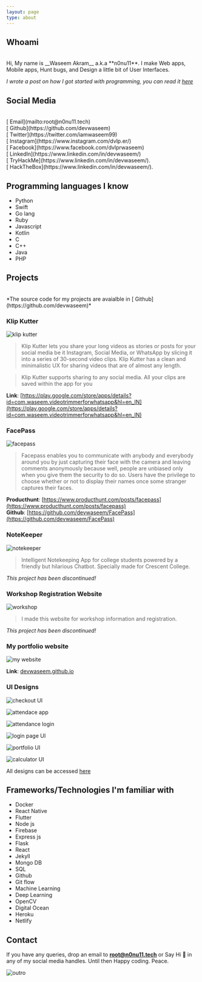 ```yaml
---
layout: page
type: about
---
```


## Whoami

<br/>
Hi, My name is __Waseem Akram__ a.k.a **n0nu11**. I make Web apps, Mobile apps, Hunt bugs, and Design a little bit of User Interfaces. 

*I wrote a post on how I got started with programming, you can read it [here](/personal/2020/05/12/init5-how-it-all-started/)*

## Social Media
<br/>
[<i class="fa fa-envelope"></i> Email](mailto:root@n0nu11.tech) <br/>
[<i class="fa fa-github"></i> Github](https://github.com/devwaseem) <br/>
[<i class="fa fa-twitter"></i> Twitter](https://twitter.com/iamwaseem99)<br/>
[<i class="fa fa-instagram"></i> Instagram](https://www.instagram.com/dvlp.er/)<br/>
[<i class="fa fa-facebook"></i> Facebook](https://www.facebook.com/dvlprwaseem)<br/>
[<i class="fa fa-linkedin"></i> LinkedIn](https://www.linkedin.com/in/devwaseem/)<br/>
[<i class="fa fa-bug"></i> TryHackMe](https://www.linkedin.com/in/devwaseem/).<br/>
[<i class="fa fa-bug"></i> HackTheBox](https://www.linkedin.com/in/devwaseem/).<br/>

## Programming languages I know

+ Python
+ Swift
+ Go lang
+ Ruby
+ Javascript
+ Kotlin
+ C
+ C++
+ Java
+ PHP


## Projects
<br/>
*The source code for my projects are avaialble in [<i class="fa fa-github"></i> Github](https://github.com/devwaseem)*

### Klip Kutter

![klip kutter](/assets/images/klip%20kutter%201.png)

>Klip Kutter lets you share your long videos as stories or posts for your social media be it Instagram, Social Media, or WhatsApp by slicing it into a series of 30-second video clips. Klip Kutter has a clean and minimalistic UX for sharing videos that are of almost any length.

>Klip Kutter supports sharing to any social media. All your clips are saved within the app for you

**Link**: [https://play.google.com/store/apps/details?id=com.waseem.videotrimmerforwhatsapp&hl=en_IN](https://play.google.com/store/apps/details?id=com.waseem.videotrimmerforwhatsapp&hl=en_IN)

### FacePass

![facepass](/assets/images/facepass.png)

>Facepass enables you to communicate with anybody and everybody around you by just capturing their face with the camera and leaving comments anonymously because well, people are unbiased only when you give them the security to do so. Users have the privilege to choose whether or not to display their names once some stranger captures their faces.

**Producthunt**: [https://www.producthunt.com/posts/facepass](https://www.producthunt.com/posts/facepass) <br/>
**Github**: [https://github.com/devwaseem/FacePass](https://github.com/devwaseem/FacePass)

### NoteKeeper

![notekeeper](/assets/images/notekeeper.jpg)

>Intelligent Notekeeping App for college students powered by a friendly but hilarious Chatbot. Specially made for Crescent College.

*This project has been discontinued!*

### Workshop Registration Website

![workshop](/assets/images/workshopui.png)

> I made this website for workshop information and registration.

*This project has been discontinued!*

### My portfolio website

![my website](/assets/images/oldwebsite.png)

**Link**: [devwaseem.github.io](https://devwaseem.github.io/)

### UI Designs

![checkout UI](/assets/images/checkoutui.png)

![attendace app](/assets/images/attendance%20app.png)

![attendance login](/assets/images/attendance%20login.png)

![login page UI](/assets/images/login_page.png)

![portfolio UI](/assets/images/portfolioui.png)

![calculator UI](/assets/images/calcui.png)

All designs can be accessed [here](https://www.uplabs.com/devwaseem)

## Frameworks/Technologies I'm familiar with

* Docker
* React Native
* Flutter
* Node js
* Firebase
* Express js
* Flask
* React
* Jekyll
* Mongo DB
* SQL
* Github
* Git flow
* Machine Learning
* Deep Learning
* OpenCV
* Digital Ocean
* Heroku
* Netlify

## Contact

If you have any queries, drop an email to **root@n0nu11.tech** or Say Hi 👋 in any of my social media handles. Until then Happy coding. Peace.

![outro](https://media.giphy.com/media/LmNwrBhejkK9EFP504/giphy.gif)